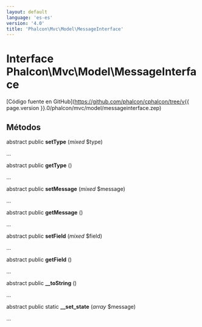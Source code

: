 ```yaml
---
layout: default
language: 'es-es'
version: '4.0'
title: 'Phalcon\Mvc\Model\MessageInterface'
---
```


# Interface **Phalcon\Mvc\Model\MessageInterface**

[Código fuente en GitHub](https://github.com/phalcon/cphalcon/tree/v{{ page.version }}.0/phalcon/mvc/model/messageinterface.zep)

## Métodos

abstract public **setType** (*mixed* $type)

...

abstract public **getType** ()

...

abstract public **setMessage** (*mixed* $message)

...

abstract public **getMessage** ()

...

abstract public **setField** (*mixed* $field)

...

abstract public **getField** ()

...

abstract public **__toString** ()

...

abstract public static **__set_state** (*array* $message)

...